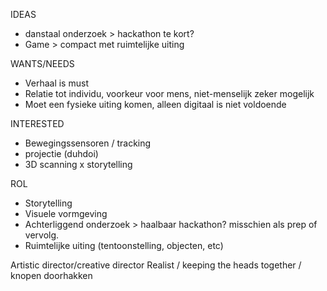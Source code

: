 IDEAS
- danstaal onderzoek > hackathon te kort? 
- Game > compact met ruimtelijke uiting



WANTS/NEEDS
- Verhaal is must
- Relatie tot individu, voorkeur voor mens, niet-menselijk zeker mogelijk
- Moet een fysieke uiting komen, alleen digitaal is niet voldoende



INTERESTED
- Bewegingssensoren / tracking
- projectie (duhdoi)
- 3D scanning x storytelling


ROL
- Storytelling
- Visuele vormgeving
- Achterliggend onderzoek > haalbaar hackathon? misschien als prep of vervolg.
- Ruimtelijke uiting (tentoonstelling, objecten, etc)

Artistic director/creative director
Realist / keeping the heads together / knopen doorhakken




